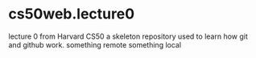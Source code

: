 # cs50web.lecture0
lecture 0 from Harvard CS50
a skeleton repository used to learn how git and github work.
something remote
something local

